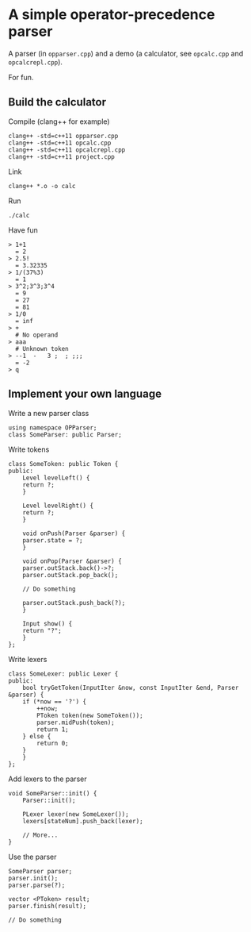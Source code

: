 A simple operator-precedence parser
===

A parser (in `opparser.cpp`) and a demo (a calculator, see `opcalc.cpp` and `opcalcrepl.cpp`).

For fun.

Build the calculator
---

Compile (clang++ for example)

	clang++ -std=c++11 opparser.cpp
	clang++ -std=c++11 opcalc.cpp
	clang++ -std=c++11 opcalcrepl.cpp
	clang++ -std=c++11 project.cpp

Link

	clang++ *.o -o calc

Run

	./calc

Have fun

	> 1+1
	  = 2
	> 2.5!
	  = 3.32335
	> 1/(37%3)
	  = 1
	> 3^2;3^3;3^4
	  = 9
	  = 27
	  = 81
	> 1/0
	  = inf
	> +
	  # No operand
	> aaa
	  # Unknown token
	> --1  -   3 ;  ; ;;;
	  = -2
	> q

Implement your own language
---

Write a new parser class

	using namespace OPParser;
	class SomeParser: public Parser;

Write tokens

	class SomeToken: public Token {
	public:
	    Level levelLeft() {
		return ?;
	    }

	    Level levelRight() {
		return ?;
	    }

	    void onPush(Parser &parser) {
		parser.state = ?;
	    }

	    void onPop(Parser &parser) {
		parser.outStack.back()->?;
		parser.outStack.pop_back();

		// Do something

		parser.outStack.push_back(?);
	    }

	    Input show() {
		return "?";
	    }
	};

Write lexers

	class SomeLexer: public Lexer {
	public:
	    bool tryGetToken(InputIter &now, const InputIter &end, Parser &parser) {
		if (*now == '?') {
		    ++now;
		    PToken token(new SomeToken());
		    parser.midPush(token);
		    return 1;
		} else {
		    return 0;
		}
	    }
	};

Add lexers to the parser

	void SomeParser::init() {
	    Parser::init();

	    PLexer lexer(new SomeLexer());
	    lexers[stateNum].push_back(lexer);

	    // More...
	}

Use the parser

	SomeParser parser;
	parser.init();
	parser.parse(?);

	vector <PToken> result;
	parser.finish(result);

	// Do something
